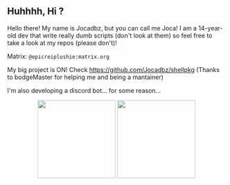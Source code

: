 ## Huhhhh, Hi ?

Hello there! My name is Jocadbz, but you can call me Joca! I am a 14-year-old dev that write really dumb scripts (don't look at them) so feel free to take a look at my repos (please don't)!

Matrix: ```@epicreiplushie:matrix.org```

My big project is ON! Check https://github.com/Jocadbz/shellpkg (Thanks to bodgeMaster for helping me and being a mantainer)

I'm also developing a discord bot... for some reason...
<div align="center">
  <img height="180em" src="https://github-readme-stats.vercel.app/api?username=Jocadbz&show_icons=true&theme=dracula&include_all_commits=true&count_private=true"/> 
  
  <img height="180em" src="https://github-readme-stats.vercel.app/api/top-langs/?username=Jocadbz&layout=compact&langs_count=7&theme=dracula"/>
</div>
